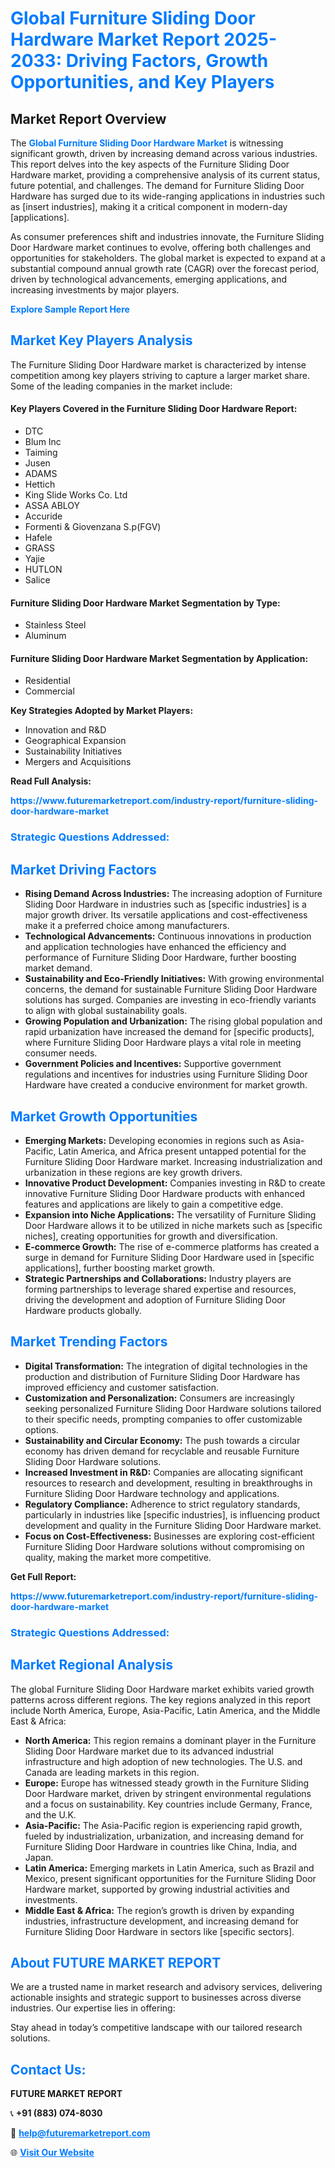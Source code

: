 <h1 style="color: #007BFF;">Global Furniture Sliding Door Hardware Market Report 2025-2033: Driving Factors, Growth Opportunities, and Key Players</h1>

<section id="overview">
<h2>Market Report Overview</h2>
<p>The <a href="https://www.futuremarketreport.com/industry-report/furniture-sliding-door-hardware-market" style="color: #007BFF; text-decoration: none;"><strong>Global Furniture Sliding Door Hardware Market</strong></a> is witnessing significant growth, driven by increasing demand across various industries. This report delves into the key aspects of the Furniture Sliding Door Hardware market, providing a comprehensive analysis of its current status, future potential, and challenges. The demand for Furniture Sliding Door Hardware has surged due to its wide-ranging applications in industries such as [insert industries], making it a critical component in modern-day [applications].</p>
<p>As consumer preferences shift and industries innovate, the Furniture Sliding Door Hardware market continues to evolve, offering both challenges and opportunities for stakeholders. The global market is expected to expand at a substantial compound annual growth rate (CAGR) over the forecast period, driven by technological advancements, emerging applications, and increasing investments by major players.</p>
</section>

<section id="overview">
<p><a href="https://www.futuremarketreport.com/request-sample/reportId=27757" style="color: #007BFF; text-decoration: none;"><strong>Explore Sample Report Here</strong></a></p>
</section>

<section id="key-players">
<h2 style="color: #007BFF;">Market Key Players Analysis</h2>
<p>The Furniture Sliding Door Hardware market is characterized by intense competition among key players striving to capture a larger market share. Some of the leading companies in the market include:</p>
<h4>Key Players Covered in the Furniture Sliding Door Hardware Report:</h4>
<ul><li>DTC</li><li>Blum Inc</li><li>Taiming</li><li>Jusen</li><li>ADAMS</li><li>Hettich</li><li>King Slide Works Co. Ltd</li><li>ASSA ABLOY</li><li>Accuride</li><li>Formenti &amp; Giovenzana S.p(FGV)</li><li>Hafele</li><li>GRASS</li><li>Yajie</li><li>HUTLON</li><li>Salice</li></ul>
<h4>Furniture Sliding Door Hardware Market Segmentation by Type:</h4>
<ul><li>Stainless Steel</li><li>Aluminum</li></ul>

<h4>Furniture Sliding Door Hardware Market Segmentation by Application:</h4>
<ul><li>Residential</li><li>Commercial</li></ul>
<p><strong>Key Strategies Adopted by Market Players:</strong></p>
<ul>
<li>Innovation and R&D</li>
<li>Geographical Expansion</li>
<li>Sustainability Initiatives</li>
<li>Mergers and Acquisitions</li>
</ul>
</section>

<section>
<p><strong>Read Full Analysis: </strong></p><a href="https://www.futuremarketreport.com/industry-report/furniture-sliding-door-hardware-market" style="color: #007BFF; text-decoration: none;"><strong>https://www.futuremarketreport.com/industry-report/furniture-sliding-door-hardware-market</strong></a>
<h3 style="color: #007BFF;">Strategic Questions Addressed:</h3>
</section>

<section id="driving-factors">
<h2 style="color: #007BFF;">Market Driving Factors</h2>
<ul>
<li><strong>Rising Demand Across Industries:</strong> The increasing adoption of Furniture Sliding Door Hardware in industries such as [specific industries] is a major growth driver. Its versatile applications and cost-effectiveness make it a preferred choice among manufacturers.</li>
<li><strong>Technological Advancements:</strong> Continuous innovations in production and application technologies have enhanced the efficiency and performance of Furniture Sliding Door Hardware, further boosting market demand.</li>
<li><strong>Sustainability and Eco-Friendly Initiatives:</strong> With growing environmental concerns, the demand for sustainable Furniture Sliding Door Hardware solutions has surged. Companies are investing in eco-friendly variants to align with global sustainability goals.</li>
<li><strong>Growing Population and Urbanization:</strong> The rising global population and rapid urbanization have increased the demand for [specific products], where Furniture Sliding Door Hardware plays a vital role in meeting consumer needs.</li>
<li><strong>Government Policies and Incentives:</strong> Supportive government regulations and incentives for industries using Furniture Sliding Door Hardware have created a conducive environment for market growth.</li>
</ul>
</section>

<section id="growth-opportunities">
<h2 style="color: #007BFF;">Market Growth Opportunities</h2>
<ul>
<li><strong>Emerging Markets:</strong> Developing economies in regions such as Asia-Pacific, Latin America, and Africa present untapped potential for the Furniture Sliding Door Hardware market. Increasing industrialization and urbanization in these regions are key growth drivers.</li>
<li><strong>Innovative Product Development:</strong> Companies investing in R&D to create innovative Furniture Sliding Door Hardware products with enhanced features and applications are likely to gain a competitive edge.</li>
<li><strong>Expansion into Niche Applications:</strong> The versatility of Furniture Sliding Door Hardware allows it to be utilized in niche markets such as [specific niches], creating opportunities for growth and diversification.</li>
<li><strong>E-commerce Growth:</strong> The rise of e-commerce platforms has created a surge in demand for Furniture Sliding Door Hardware used in [specific applications], further boosting market growth.</li>
<li><strong>Strategic Partnerships and Collaborations:</strong> Industry players are forming partnerships to leverage shared expertise and resources, driving the development and adoption of Furniture Sliding Door Hardware products globally.</li>
</ul>
</section>

<section id="trending-factors">
<h2 style="color: #007BFF;">Market Trending Factors</h2>
<ul>
<li><strong>Digital Transformation:</strong> The integration of digital technologies in the production and distribution of Furniture Sliding Door Hardware has improved efficiency and customer satisfaction.</li>
<li><strong>Customization and Personalization:</strong> Consumers are increasingly seeking personalized Furniture Sliding Door Hardware solutions tailored to their specific needs, prompting companies to offer customizable options.</li>
<li><strong>Sustainability and Circular Economy:</strong> The push towards a circular economy has driven demand for recyclable and reusable Furniture Sliding Door Hardware solutions.</li>
<li><strong>Increased Investment in R&D:</strong> Companies are allocating significant resources to research and development, resulting in breakthroughs in Furniture Sliding Door Hardware technology and applications.</li>
<li><strong>Regulatory Compliance:</strong> Adherence to strict regulatory standards, particularly in industries like [specific industries], is influencing product development and quality in the Furniture Sliding Door Hardware market.</li>
<li><strong>Focus on Cost-Effectiveness:</strong> Businesses are exploring cost-efficient Furniture Sliding Door Hardware solutions without compromising on quality, making the market more competitive.</li>
</ul>
</section>

<section>
<p><strong>Get Full Report: </strong></p><a href="https://www.futuremarketreport.com/industry-report/furniture-sliding-door-hardware-market" style="color: #007BFF; text-decoration: none;"><strong>https://www.futuremarketreport.com/industry-report/furniture-sliding-door-hardware-market</strong></a>
<h3 style="color: #007BFF;">Strategic Questions Addressed:</h3>
</section>


<section id="regional-analysis">
<h2 style="color: #007BFF;">Market Regional Analysis</h2>
<p>The global Furniture Sliding Door Hardware market exhibits varied growth patterns across different regions. The key regions analyzed in this report include North America, Europe, Asia-Pacific, Latin America, and the Middle East & Africa:</p>
<ul>
<li><strong>North America:</strong> This region remains a dominant player in the Furniture Sliding Door Hardware market due to its advanced industrial infrastructure and high adoption of new technologies. The U.S. and Canada are leading markets in this region.</li>
<li><strong>Europe:</strong> Europe has witnessed steady growth in the Furniture Sliding Door Hardware market, driven by stringent environmental regulations and a focus on sustainability. Key countries include Germany, France, and the U.K.</li>
<li><strong>Asia-Pacific:</strong> The Asia-Pacific region is experiencing rapid growth, fueled by industrialization, urbanization, and increasing demand for Furniture Sliding Door Hardware in countries like China, India, and Japan.</li>
<li><strong>Latin America:</strong> Emerging markets in Latin America, such as Brazil and Mexico, present significant opportunities for the Furniture Sliding Door Hardware market, supported by growing industrial activities and investments.</li>
<li><strong>Middle East & Africa:</strong> The region’s growth is driven by expanding industries, infrastructure development, and increasing demand for Furniture Sliding Door Hardware in sectors like [specific sectors].</li>
</ul>
</section>

<footer>
<h2 style="color: #007BFF;">About FUTURE MARKET REPORT</h2>
<p>We are a trusted name in market research and advisory services, delivering actionable insights and strategic support to businesses across diverse industries. Our expertise lies in offering:</p>

<p>Stay ahead in today’s competitive landscape with our tailored research solutions.</p>

<h2 style="color: #007BFF;">Contact Us:</h2>
<p><strong>FUTURE MARKET REPORT</strong></p>
<p>📞 <strong>+91 (883) 074-8030</strong></p>
<p>📧 <strong><a href="mailto:help@futuremarketreport.com" style="color: #007BFF;">help@futuremarketreport.com</a></strong></p>
<p>🌐 <strong><a href="https://www.futuremarketreport.com/" style="color: #007BFF;">Visit Our Website</a></strong></p>
</footer>